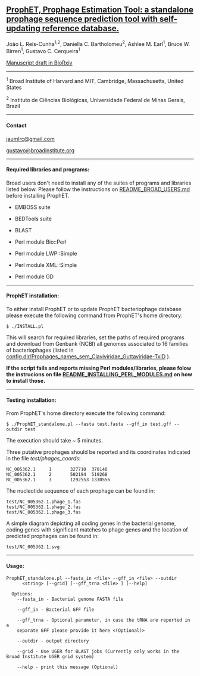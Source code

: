 
<a href="http://www.biorxiv.org/content/early/2017/08/16/176750"><h2>ProphET, Prophage Estimation Tool: a standalone prophage sequence prediction tool with self-updating reference database.</h2></a>

João L. Reis-Cunha<sup>1,2</sup>, Daniella C. Bartholomeu<sup>2</sup>, Ashlee M. Earl<sup>1</sup>,  Bruce W. Birren<sup>1</sup>, Gustavo C. Cerqueira<sup>1</sup>


<a href="http://www.biorxiv.org/content/early/2017/08/16/176750">Manuscript draft in BioRxiv</a>

------

<sup>1</sup> Broad Institute of Harvard and MIT, Cambridge, Massachusetts, United States

<sup>2</sup> Instituto de Ciências Biológicas, Universidade Federal de Minas Gerais, Brazil

------
<h4>Contact</h4>

<a href="mailto:jaumlrc@gmail.com">jaumlrc@gmail.com</a>

gustavo@broadinstitute.org

------
<h4>Required libraries and programs:</h4>

Broad users don't need to install any of the suites of programs and libraries listed below. Please follow the instructions on [README_BROAD_USERS.md](README_BROAD_USERS.md)  before installing ProphET.

* EMBOSS suite

* BEDTools suite

* BLAST

* Perl module Bio::Perl

* Perl module LWP::Simple

* Perl module XML::Simple

* Perl module GD



------
<h4>ProphET installation:</h4>

To either install ProphET or to update ProphET bacteriophage database please execute the following command from ProphET's home directory:
```
$ ./INSTALL.pl
```

This will search for required libraries, set the paths of required programs and download from Genbank (NCBI) all genomes associated to 16 families of bacteriophages
(listed in [config.dir/Prophages_names_sem_Claviviridae_Guttaviridae-TxID](config.dir/Prophages_names_sem_Claviviridae_Guttaviridae-TxID) ).

**If the script fails and reports missing Perl modules/libraries, please folow the instrucions on file  [README_INSTALLING_PERL_MODULES.md](README_INSTALLING_PERL_MODULES.md) on how to install those.**
 

------

<h4>Testing installation:</h4>

From ProphET's home directory execute the following command:
```
$ ./ProphET_standalone.pl --fasta test.fasta --gff_in test.gff --outdir test
```
The execution should take ~ 5 minutes.

Three putative prophages should be reported and its coordinates indicated in the file *test/phages_coords*:
```
NC_005362.1     1       327710  378140
NC_005362.1     2       502194  519268
NC_005362.1     3       1292553 1330556
```

The nucleotide sequence of each prophage can be found in:
```
test/NC_005362.1.phage_1.fas
test/NC_005362.1.phage_2.fas
test/NC_005362.1.phage_3.fas
```

A simple diagram depicting all coding genes in the bacterial genome, coding genes with significant matches to phage genes and the location of predicted prophages can be found in:
```
test/NC_005362.1.svg
```


------

<h4>Usage:</h4>

```
ProphET_standalone.pl --fasta_in <file> --gff_in <file> --outdir
      <string> [--grid] [--gff_trna <file> ] [--help]

  Options:
    --fasta_in - Bacterial genome FASTA file

    --gff_in - Bacterial GFF file

    --gff_trna - Optional parameter, in case the tRNA are reported in a
    separate GFF please provide it here <(Optional)>

    --outdir - output directory

    --grid - Use UGER for BLAST jobs (Currently only works in the Broad Institute UGER grid system)

    --help - print this message (Optional)
```

